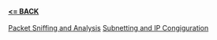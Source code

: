 [**<= BACK**](README.md)<br><br>
[Packet Sniffing and Analysis](packetsniffing.md) 
[Subnetting and IP Congiguration](subipconfig.md) 
